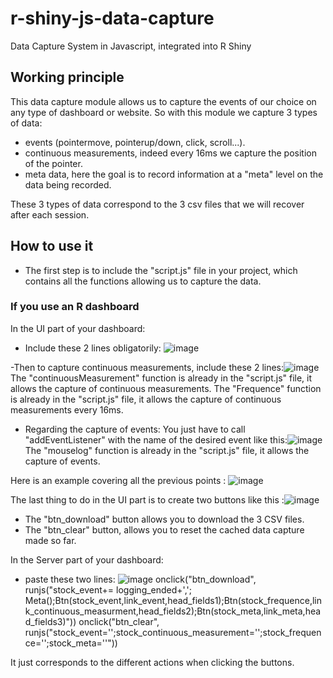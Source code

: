 # r-shiny-js-data-capture
Data Capture System in Javascript, integrated into R Shiny


##  Working principle

This data capture module allows us to capture the events of our choice on any type of dashboard or website.
So with this module we capture 3 types of data:
- events (pointermove, pointerup/down, click, scroll...).
- continuous measurements, indeed every 16ms we capture the position of the pointer.
- meta data, here the goal is to record information at a "meta" level on the data being recorded.

These 3 types of data correspond to the 3 csv files that we will recover after each session.

## How to use it

- The first step is to include the "script.js" file in your project, which contains all the functions allowing us to capture the data.

### If you use an R dashboard

In the UI part of your dashboard:

- Include these 2 lines obligatorily:
![image](https://user-images.githubusercontent.com/73820951/215494126-db4da265-54a7-4c75-aa6a-8aaaf36198d1.png)

-Then to capture continuous measurements, include these 2 lines:![image](https://user-images.githubusercontent.com/73820951/215494458-13ba8811-e980-48ef-bd60-f9b8bcf904d5.png)
The "continuousMeasurement" function is already in the "script.js" file, it allows the capture of continuous measurements.
The "Frequence" function is already in the "script.js" file, it allows the capture of continuous measurements every 16ms.

- Regarding the capture of events:
You just have to call "addEventListener" with the name of the desired event like this:![image](https://user-images.githubusercontent.com/73820951/215495276-d59e6800-2dbb-44a5-b8d4-c7637d17d499.png)
The "mouselog" function is already in the "script.js" file, it allows the capture of events.

Here is an example covering all the previous points : 
![image](https://user-images.githubusercontent.com/73820951/215496394-633b807f-3fd9-4d1d-bf81-a627f44056b2.png)

The last thing to do in the UI part is to create two buttons like this :![image](https://user-images.githubusercontent.com/73820951/215496714-e44d996e-2276-41fa-803f-84ca23701761.png)
- The "btn_download" button allows you to download the 3 CSV files.
- The "btn_clear" button, allows you to reset the cached data capture made so far.

In the Server part of your dashboard:

- paste these two lines:
![image](https://user-images.githubusercontent.com/73820951/215500011-74ec43a3-247c-4d22-b9d6-738a2a4b938f.png)
onclick("btn_download", runjs("stock_event+= logging_ended+','; Meta();Btn(stock_event,link_event,head_fields1);Btn(stock_frequence,link_continuous_measurment,head_fields2);Btn(stock_meta,link_meta,head_fields3)"))
onclick("btn_clear", runjs("stock_event='';stock_continuous_measurement='';stock_frequence='';stock_meta=''"))

It just corresponds to the different actions when clicking the buttons.

